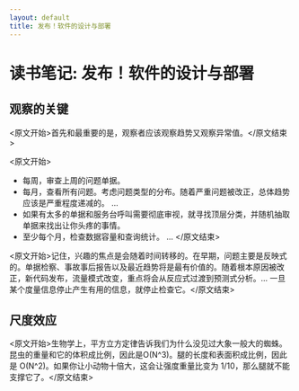 ```yaml
---
layout: default
title: 发布！软件的设计与部署
---
```


# 读书笔记: 发布！软件的设计与部署


## 观察的关键

<原文开始>首先和最重要的是，观察者应该观察趋势又观察异常值。</原文结束>

<原文开始>
- 每周，审查上周的问题单据。
- 每月，查看所有问题。考虑问题类型的分布。随着严重问题被改正，总体趋势应该是严重程度递减的。
...
- 如果有太多的单据和服务台呼叫需要彻底审视，就寻找顶层分类，并随机抽取单据来找出让你头疼的事情。
- 至少每个月，检查数据容量和查询统计。
...
</原文结束>

<原文开始>记住，兴趣的焦点是会随着时间转移的。在早期，问题主要是反映式的。单据检察、事故事后报告以及最近趋势将是最有价值的。随着根本原因被改正，新代码发布，流量模式改变，重点将会从反应式过渡到预测式分析。... 一旦某个度量信息停止产生有用的信息，就停止检查它。</原文结束>
## 尺度效应

<原文开始>生物学上，平方立方定律告诉我们为什么没见过大象一般大的蜘蛛。昆虫的重量和它的体积成比例，因此是O(N^3)。腿的长度和表面积成比例，因此是 O(N^2)。如果你让小动物十倍大，这会让强度重量比变为 1/10，那么腿就不能支撑它了。</原文结束>
